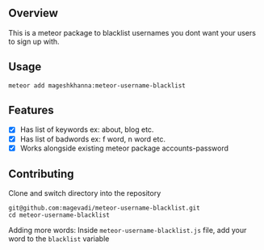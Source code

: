 ## Overview
This is a meteor package to blacklist usernames you dont want your users to sign up with.

## Usage
```
meteor add mageshkhanna:meteor-username-blacklist
```

## Features
- [x] Has list of keywords ex: about, blog etc.
- [x] Has list of badwords ex: f word, n word etc.
- [x] Works alongside existing meteor package accounts-password

## Contributing
Clone and switch directory into the repository
```
git@github.com:magevadi/meteor-username-blacklist.git
cd meteor-username-blacklist
```
Adding more words: 
Inside ```meteor-username-blacklist.js``` file, add your word to the ```blacklist``` variable
